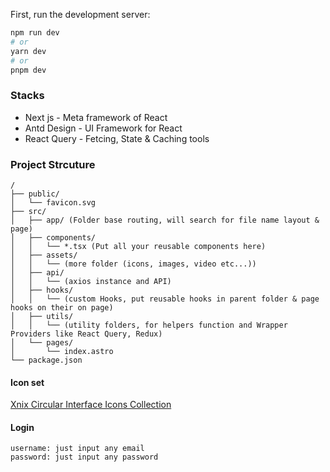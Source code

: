 First, run the development server:

```bash
npm run dev
# or
yarn dev
# or
pnpm dev
```

### Stacks

- Next js - Meta framework of React
- Antd Design - UI Framework for React
- React Query - Fetcing, State & Caching tools

### Project Strcuture

```
/
├── public/
│   └── favicon.svg
├── src/
│   ├── app/ (Folder base routing, will search for file name layout & page)
│   ├── components/
│   │   └── *.tsx (Put all your reusable components here)
│   ├── assets/
│   │   └── (more folder (icons, images, video etc...))
│   ├── api/
│   │   └── (axios instance and API)
│   ├── hooks/
│   │   └── (custom Hooks, put reusable hooks in parent folder & page hooks on their on page)
│   ├── utils/
│   │   └── (utility folders, for helpers function and Wrapper Providers like React Query, Redux)
│   └── pages/
│       └── index.astro
└── package.json
```

#### Icon set

[Xnix Circular Interface Icons Collection](https://www.svgrepo.com/collection/xnix-circular-interface-icons)

#### Login

```
username: just input any email
password: just input any password
```
